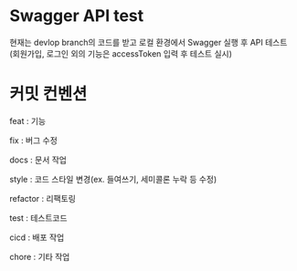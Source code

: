 # Swagger API test
현재는 devlop branch의 코드를 받고 로컬 환경에서 Swagger 실행 후 API 테스트 (회원가입, 로그인 외의 기능은 accessToken 입력 후 테스트 실시)

# 커밋 컨벤션

feat : 기능

fix : 버그 수정

docs : 문서 작업

style : 코드 스타일 변경(ex. 들여쓰기, 세미콜론 누락 등 수정)

refactor : 리팩토링

test : 테스트코드

cicd : 배포 작업

chore : 기타 작업
